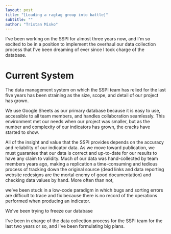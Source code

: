 ```yaml
---
layout: post
title: "[Leading a ragtag group into battle]"
subtitle: ""
author: "Tristan Misko"
---
```


I've been working on the SSPI for almost three years now, and I'm so excited to be in a position to implement the overhaul our data collection process that I've been dreaming of ever since I took charge of the database.  

# Current System

The data management system on which the SSPI team has relied for the last five years has been straining as the size, scope, and detail of our project has grown.  

We use Google Sheets as our primary database because it is easy to use, accessible to all team members, and handles collaboration seamlessly.  This environment met our needs when our project was smaller, but as the number and complexity of our indicators has grown, the cracks have started to show.  

All of the insight and value that the SSPI provides depends on the accuracy and reliability of our indicator data.  As we move toward publication, we must guarantee that our data is correct and up-to-date for our results to have any claim to validity.  Much of our data was hand-collected by team members years ago, making a replication a time-consuming and tedious process of tracking down the original source (dead links and data reporting website redesigns are the mortal enemy of good documentation) and checking data values by hand.  More often than not, 



we've been stuck in a low-code paradigm in which bugs and sorting errors are difficult to trace and fix because there is no record of the operations performed when producing an indicator.





We've been trying to freeze our database

I've been in charge of the data collection process for the SSPI team for the last two years or so, and I've been formulating big plans.  
